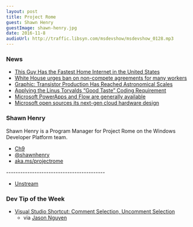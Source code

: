 ```yaml
---
layout: post
title: Project Rome
guest: Shawn Henry
guestImage: shawn-henry.jpg
date: 2016-11-8
audioUrl: http://traffic.libsyn.com/msdevshow/msdevshow_0128.mp3
---
```


### News

 - [This Guy Has the Fastest Home Internet in the United States](http://motherboard.vice.com/read/10-gbps-fiber-internet-fastest-home-internet-in-the-united-states)          
 - [White House urges ban on non-compete agreements for many workers](http://www.reuters.com/article/us-usa-noncompetes-idUSKCN12P2YP)
 - [Graphic: Transistor Production Has Reached Astronomical Scales](http://spectrum.ieee.org/computing/hardware/transistor-production-has-reached-astronomical-scales)
 - [Applying the Linus Torvalds “Good Taste” Coding Requirement](https://medium.com/@bartobri/applying-the-linus-tarvolds-good-taste-coding-requirement-99749f37684a#.1ixekxsxg)
 - [Microsoft PowerApps and Flow are generally available](http://blogs.microsoft.com/blog/2016/10/31/microsoft-powerapps-flow-generally-available-starting-tomorrow/)
 - [Microsoft open sources its next-gen cloud hardware design](https://techcrunch.com/2016/10/31/microsoft-open-sources-its-next-gen-cloud-hardware-design/)

### Shawn Henry

Shawn Henry is a Program Manager for Project Rome on the Windows Developer Platform team.

 - [Ch9](https://channel9.msdn.com/Events/Speakers/shawn-henry)
 - [@shawnhenry](https://twitter.com/shawnhenry)
 - [aka.ms/projectrome](http://aka.ms/projectrome)

------------------------------------------ 

 - [Unstream](https://www.microsoft.com/store/apps/9wzdncrcwb0g)

### Dev Tip of the Week

 - [Visual Studio Shortcut: Comment Selection, Uncomment Selection](https://www.gofightnguyen.com/blog/visual-studio-shortcut-comment-selection)
   - via [Jason Nguyen](https://twitter.com/Go_Fight_Nguyen)
